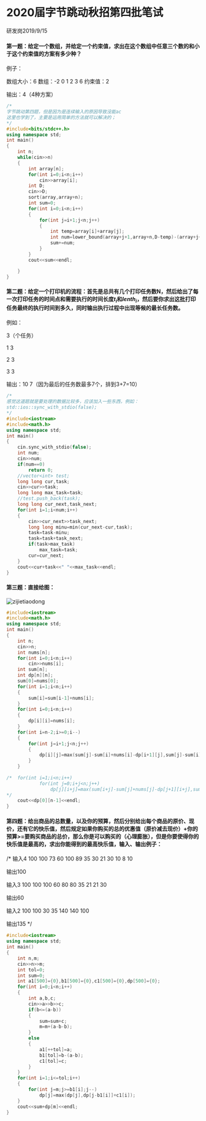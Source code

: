 # 2020届字节跳动秋招第四批笔试

研发岗2019/9/15

#### 第一题：给定一个数组，并给定一个约束值，求出在这个数组中任意三个数的和小于这个约束值的方案有多少种？

例子：

数组大小：6
数组：-2 0 1 2 3 6
约束值：2

输出：4（4种方案）

```c++
/*
字节跳动第四题，但是因为是连续输入的原因导致没能ac
这里也学到了，主要是运用简单的方法就可以解决的；
*/
#include<bits/stdc++.h>
using namespace std;
int main()
{
	int n;
	while(cin>>n)
	{
		int array[n];
		for(int i=0;i<n;i++)
			cin>>array[i];
		int D;
		cin>>D;
		sort(array,array+n);
		int sum=0;
		for(int i=0;i<n;i++)
		{
			for(int j=i+1;j<n;j++)
			{
				int temp=array[i]+array[j];
				int num=lower_bound(array+j+1,array+n,D-temp)-(array+j+1);
				sum+=num;
			}
		}
		cout<<sum<<endl;

	}
}
```



#### 第二题：给定一个打印机的流程：首先是总共有几个打印任务数N，然后给出了每一次打印任务的时间点和需要执行的时间长度$t_i$和$lenth_i$，然后要你求出这批打印任务最终的执行时间到多久，同时输出执行过程中出现等候的最长任务数。

例如：

3（个任务）

1 3

2 3

3 3

输出：10   7（因为最后的任务数最多7个，排到3+7=10）

```c++
/*
感觉这道题就是要处理的数据比较多，应该加入一些东西，例如：
std::ios::sync_with_stdio(false);
*/
#include<iostream>
#include<math.h>
using namespace std;
int main()
{
	cin.sync_with_stdio(false);
	int num;
	cin>>num;
	if(num==0)
		return 0;
	//vector<int> test;
	long long cur,task;
	cin>>cur>>task;
	long long max_task=task;
	//test.push_back(task);
	long long cur_next,task_next;
	for(int i=1;i<num;i++)
	{
		cin>>cur_next>>task_next;
		long long minu=min(cur_next-cur,task);
		task=task-minu;
		task=task+task_next;
		if(task>max_task)
			max_task=task;
		cur=cur_next;
	}
	cout<<cur+task<<" "<<max_task<<endl;
}

```



#### 第三题：直接给图：

![zijietiaodong](F:\markdown\zijietiaodong.png)

```c++
#include<iostream>
#include<math.h>
using namespace std;
int main()
{
	int n;
	cin>>n;
	int nums[n];
	for(int i=0;i<n;i++)
		cin>>nums[i];
	int sum[n];
	int dp[n][n];
	sum[0]=nums[0];
	for(int i=1;i<n;i++)
	{
		sum[i]=sum[i-1]+nums[i];
	}
	for(int i=0;i<n;i++)
	{
		dp[i][i]=nums[i];
	}
	for(int i=n-2;i>=0;i--)
	{
		for(int j=i+1;j<n;j++)
		{
			dp[i][j]=max(sum[j]-sum[i]+nums[i]-dp[i+1][j],sum[j]-sum[i]+nums[i]-dp[i][j-1]);
		}
	}
	
/*	for(int i=1;i<n;i++)
            for(int j=0;i+j<n;j++)
                dp[j][i+j]=max(sum[i+j]-sum[j]+nums[j]-dp[j+1][i+j],sum[i+j]-sum[j]+nums[j]-dp[j][i+j-1]);
*/
	cout<<dp[0][n-1]<<endl;
}

```



#### 第四题：给出商品的总数量，以及你的预算，然后分别给出每个商品的原价、现价，还有它的快乐值，然后规定如果你购买的总的优惠值（原价减去现价）+你的预算>=要购买商品的总价，那么你是可以购买的（心理膨胀），但是你要使得你的快乐值是最高的，求出你能得到的最高快乐值，输入、输出例子：

/*
输入4 100
100 73 60
100 89 35
30 21 30
10 8 10


输出100

输入3 100
100 100 60
80 80 35
21 21 30

输出60

输入2 100
100 30 35
140 140 100

输出135
*/

```c++
#include<iostream>
using namespace std;
int main()
{
	int n,m;
	cin>>n>>m;
	int tol=0;
	int sum=0;
	int a1[500]={0},b1[500]={0},c1[500]={0},dp[500]={0};
	for(int i=0;i<n;i++)
	{
		int a,b,c;
		cin>>a>>b>>c;
		if(b<=(a-b))
		{
			sum=sum+c;
			m=m+(a-b-b);
		}
		else
		{
			a1[++tol]=a;
			b1[tol]=b-(a-b);
			c1[tol]=c;
		}
	}
	for(int i=1;i<=tol;i++)
	{
		for(int j=m;j>=b1[i];j--)
			dp[j]=max(dp[j],dp[j-b1[i]]+c1[i]);
	}
	cout<<sum+dp[m]<<endl;
}

```

